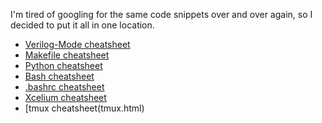 I'm tired of googling for the same code snippets over and over again, so I decided to put it all in one location.

* [Verilog-Mode cheatsheet](verilogmode.html)
* [Makefile cheatsheet](makefile.html)
* [Python cheatsheet](python.html)
* [Bash cheatsheet](bash.html)
* [.bashrc cheatsheet](bashrc.html)
* [Xcelium cheatsheet](xcelium.html)
* [tmux cheatsheet(tmux.html)
